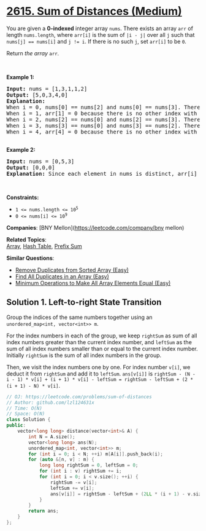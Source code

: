 # [2615. Sum of Distances (Medium)](https://leetcode.com/problems/sum-of-distances)

<p>You are given a <strong>0-indexed</strong> integer array <code>nums</code>. There exists an array <code>arr</code> of length <code>nums.length</code>, where <code>arr[i]</code> is the sum of <code>|i - j|</code> over all <code>j</code> such that <code>nums[j] == nums[i]</code> and <code>j != i</code>. If there is no such <code>j</code>, set <code>arr[i]</code> to be <code>0</code>.</p>

<p>Return <em>the array </em><code>arr</code><em>.</em></p>

<p>&nbsp;</p>
<p><strong class="example">Example 1:</strong></p>

<pre><strong>Input:</strong> nums = [1,3,1,1,2]
<strong>Output:</strong> [5,0,3,4,0]
<strong>Explanation:</strong> 
When i = 0, nums[0] == nums[2] and nums[0] == nums[3]. Therefore, arr[0] = |0 - 2| + |0 - 3| = 5. 
When i = 1, arr[1] = 0 because there is no other index with value 3.
When i = 2, nums[2] == nums[0] and nums[2] == nums[3]. Therefore, arr[2] = |2 - 0| + |2 - 3| = 3. 
When i = 3, nums[3] == nums[0] and nums[3] == nums[2]. Therefore, arr[3] = |3 - 0| + |3 - 2| = 4. 
When i = 4, arr[4] = 0 because there is no other index with value 2. 

</pre>

<p><strong class="example">Example 2:</strong></p>

<pre><strong>Input:</strong> nums = [0,5,3]
<strong>Output:</strong> [0,0,0]
<strong>Explanation:</strong> Since each element in nums is distinct, arr[i] = 0 for all i.
</pre>

<p>&nbsp;</p>
<p><strong>Constraints:</strong></p>

<ul>
	<li><code>1 &lt;= nums.length &lt;= 10<sup>5</sup></code></li>
	<li><code>0 &lt;= nums[i] &lt;= 10<sup>9</sup></code></li>
</ul>


**Companies**:
[BNY Mellon](https://leetcode.com/company/bny mellon)

**Related Topics**:  
[Array](https://leetcode.com/tag/array/), [Hash Table](https://leetcode.com/tag/hash-table/), [Prefix Sum](https://leetcode.com/tag/prefix-sum/)

**Similar Questions**:
* [Remove Duplicates from Sorted Array (Easy)](https://leetcode.com/problems/remove-duplicates-from-sorted-array/)
* [Find All Duplicates in an Array (Easy)](https://leetcode.com/problems/find-all-duplicates-in-an-array/)
* [Minimum Operations to Make All Array Elements Equal (Easy)](https://leetcode.com/problems/minimum-operations-to-make-all-array-elements-equal/)

## Solution 1. Left-to-right State Transition

Group the indices of the same numbers together using an `unordered_map<int, vector<int>> m`.

For the index numbers in each of the group, we keep `rightSum` as sum of all index numbers greater than the current index number, and `leftSum` as the sum of all index numbers smaller than or equal to the current index number. Initially `rightSum` is the sum of all index numbers in the group.

Then, we visit the index numbers one by one. For index number `v[i]`, we deduct it from `rightSum` and add it to `leftSum`. `ans[v[i]]` is `rightSum - (N - i - 1) * v[i] + (i + 1) * v[i] - leftSum = rightSum - leftSum + (2 * (i + 1) - N) * v[i]`.

```cpp
// OJ: https://leetcode.com/problems/sum-of-distances
// Author: github.com/lzl124631x
// Time: O(N)
// Space: O(N)
class Solution {
public:
    vector<long long> distance(vector<int>& A) {
        int N = A.size();
        vector<long long> ans(N);
        unordered_map<int, vector<int>> m;
        for (int i = 0; i < N; ++i) m[A[i]].push_back(i);
        for (auto &[n, v] : m) {
            long long rightSum = 0, leftSum = 0;
            for (int i : v) rightSum += i;
            for (int i = 0; i < v.size(); ++i) {
                rightSum -= v[i];
                leftSum += v[i];
                ans[v[i]] = rightSum - leftSum + (2LL * (i + 1) - v.size()) * v[i];
            }
        }
        return ans;
    }
};
```